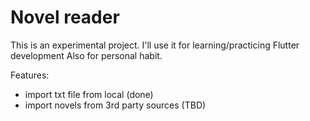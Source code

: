# Novel reader
This is an experimental project. 
I'll use it for learning/practicing Flutter development 
Also for personal habit.

Features:
  - import txt file from local (done)
  - import novels from 3rd party sources (TBD)


    
